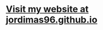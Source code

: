 <!-- ### <h1>Visit my website at [jordimas96.github.io](https://jordimas96.github.io/)</h1> -->

### <h1>[Visit my website at<br>jordimas96.github.io](https://jordimas96.github.io/)</h1>


<!--
**jordimas96/jordimas96** is a ✨ _special_ ✨ repository because its `README.md` (this file) appears on your GitHub profile.

Here are some ideas to get you started:

- 🔭 I’m currently working on ...
- 🌱 I’m currently learning ...
- 👯 I’m looking to collaborate on ...
- 🤔 I’m looking for help with ...
- 💬 Ask me about ...
- 📫 How to reach me: ...
- ⚡ Fun fact: ...
-->
